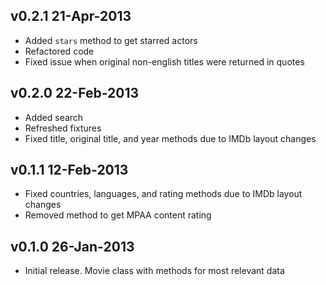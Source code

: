 ## v0.2.1 21-Apr-2013
* Added `stars` method to get starred actors
* Refactored code
* Fixed issue when original non-english titles were returned in quotes

## v0.2.0 22-Feb-2013
* Added search
* Refreshed fixtures
* Fixed title, original title, and year methods due to IMDb layout changes

## v0.1.1 12-Feb-2013

* Fixed countries, languages, and rating methods due to IMDb layout changes
* Removed method to get MPAA content rating

## v0.1.0 26-Jan-2013

* Initial release. Movie class with methods for most relevant data
